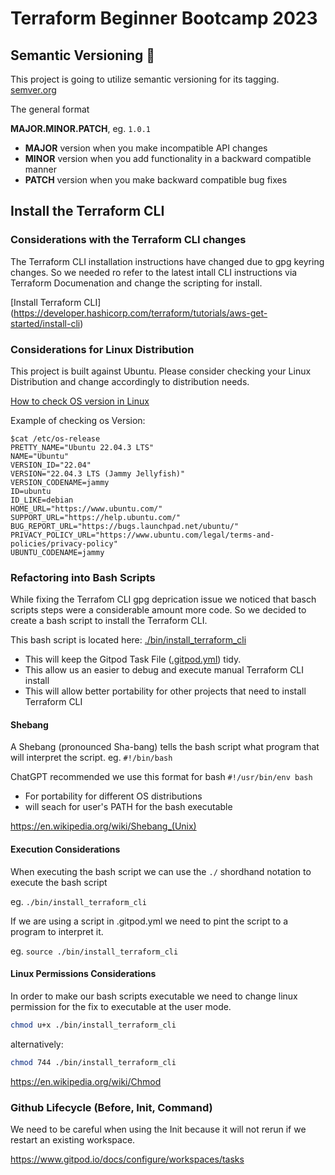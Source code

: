 # Terraform Beginner Bootcamp 2023

## Semantic Versioning :mage:
This project is going to utilize semantic versioning for its tagging.
[semver.org](https://semver.org/)

The general format

 **MAJOR.MINOR.PATCH**, eg. `1.0.1`

- **MAJOR** version when you make incompatible API changes
- **MINOR** version when you add functionality in a backward compatible manner
- **PATCH** version when you make backward compatible bug fixes

## Install the Terraform CLI

### Considerations with the Terraform CLI changes
The Terraform CLI installation instructions have changed due to gpg keyring changes. So we needed ro refer to the latest intall CLI instructions via Terraform Documenation and change the scripting for install.


[Install Terraform CLI] (https://developer.hashicorp.com/terraform/tutorials/aws-get-started/install-cli)

### Considerations for Linux Distribution

This project is built against Ubuntu.
Please consider checking your Linux Distribution and change accordingly to distribution needs.

[How to check OS version in Linux](https://opensource.com/article/18/6/linux-version)

Example of checking os Version:
```
$cat /etc/os-release
PRETTY_NAME="Ubuntu 22.04.3 LTS"
NAME="Ubuntu"
VERSION_ID="22.04"
VERSION="22.04.3 LTS (Jammy Jellyfish)"
VERSION_CODENAME=jammy
ID=ubuntu
ID_LIKE=debian
HOME_URL="https://www.ubuntu.com/"
SUPPORT_URL="https://help.ubuntu.com/"
BUG_REPORT_URL="https://bugs.launchpad.net/ubuntu/"
PRIVACY_POLICY_URL="https://www.ubuntu.com/legal/terms-and-policies/privacy-policy"
UBUNTU_CODENAME=jammy
``````


### Refactoring into Bash Scripts

While fixing the Terrafom CLI gpg deprication issue we noticed that basch scripts steps were a considerable amount more code. So we decided to create a bash script to install the Terraform CLI.


This bash script is located here: [./bin/install_terraform_cli](./bin/install_terraform_cli.sh)

- This will keep the Gitpod Task File ([.gitpod.yml](.gitpod.yml)) tidy.
- This allow us an easier to debug and execute manual Terraform CLI install
- This will allow better portability for other projects that need to install Terraform CLI

#### Shebang

A Shebang (pronounced Sha-bang) tells the bash script what program that will interpret the script. eg. `#!/bin/bash`

ChatGPT recommended we use this format for bash `#!/usr/bin/env bash`

- For portability for different OS distributions
- will seach for user's PATH for the bash executable

https://en.wikipedia.org/wiki/Shebang_(Unix)

#### Execution Considerations 
When executing the bash script we can use the `./` shordhand notation to execute the bash script

eg. `./bin/install_terraform_cli`

If we are using a script in .gitpod.yml we need to pint the script to a program to interpret it.

eg. `source ./bin/install_terraform_cli`

#### Linux Permissions Considerations

In order to make our bash scripts executable we need to change linux permission for the fix to executable at the user mode.

```sh
chmod u+x ./bin/install_terraform_cli
```
alternatively:
```sh
chmod 744 ./bin/install_terraform_cli
```
https://en.wikipedia.org/wiki/Chmod

### Github Lifecycle (Before, Init, Command)

We need to be careful when using the Init because it will not rerun if we restart an existing workspace.

https://www.gitpod.io/docs/configure/workspaces/tasks
